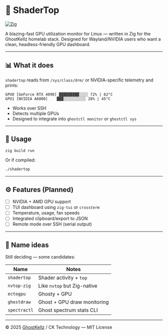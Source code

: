 # 🧵 ShaderTop

[![Zig](https://img.shields.io/badge/Built_with-Zig-orange?style=flat-square\&logo=zig)](https://ziglang.org)

A blazing-fast GPU utilization monitor for Linux — written in Zig for the GhostKellz homelab stack. Designed for Wayland/NVIDIA users who want a clean, headless-friendly GPU dashboard.

---

## 📊 What it does

`shadertop` reads from `/sys/class/drm/` or NVIDIA-specific telemetry and prints:

```
GPU0 [GeForce RTX 4090] ▓▓▓▓▓▓▓▓▓░░░░ 72% | 62°C
GPU1 [NVIDIA A6000]    ▓▓▓░░░░░░░░░░ 28% | 45°C
```

* Works over SSH
* Detects multiple GPUs
* Designed to integrate into `ghostctl monitor` or `ghostctl sys`

---

## 🚀 Usage

```bash
zig build run
```

Or if compiled:

```bash
./shadertop
```

---

## ⚙️ Features (Planned)

* [ ] NVIDIA + AMD GPU support
* [ ] TUI dashboard using `zig-tui` or `crossterm`
* [ ] Temperature, usage, fan speeds
* [ ] Integrated clipboard/export to JSON
* [ ] Remote mode over SSH (serial output)

---

## 🧠 Name ideas

Still deciding — some candidates:

| Name         | Notes                       |
| ------------ | --------------------------- |
| `shadertop`  | Shader activity + `top`     |
| `nvtop-zig`  | Like `nvtop` but Zig-native |
| `ectogpu`    | Ghosty + GPU                |
| `ghostdraw`  | Ghost + GPU draw monitoring |
| `spectractl` | Ghost spectrum stats CLI    |

---

© 2025 [GhostKellz](https://ghostkellz.sh) / CK Technology — MIT License
